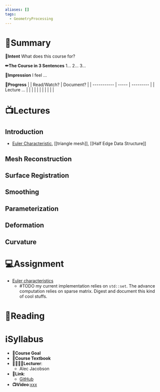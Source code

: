 ```yaml
---
aliases: []
tags:
  - GeometryProcessing
---
```

# 📝Summary
**🎯Intent**
What does this course for?

**✏The Course in 3 Sentences**
1...
2...
3...

**🧠Impression**
I feel ...

**🏁Progress**
|             | Read/Watch? | Document? |
| ----------- | ----- | --------- |
| Lecture ... |       |           |
|             |       |           |
|             |       |           |




# 📺Lectures
## Introduction
- [Euler Characteristic](((634e3b2d-a1b3-4803-9236-d18373f2c133))), [[triangle mesh]], [[Half Edge Data Structure]]
## Mesh Reconstruction
## Surface Registration
## Smoothing
## Parameterization
## Deformation
## Curvature

# 💻Assignment
- [Euler characteristics](https://github.com/XingxinHE/Junior-SofwareEngineer-Notes/tree/main/code/GeometryProcessing/csc2520_jacobson/geometry-processing-introduction)
	- #TODO my current implementation relies on `std::set`. The advance computation relies on sparse matrix. Digest and document this kind of cool stuffs.


# 📖Reading



# ℹSyllabus
- **🎯Course Goal**
- **📖Course Textbook**
- **👩‍🏫👨‍🏫Lecturer**:
	- Alec Jacobson
- **🔗Link**:
	- [GitHub](https://github.com/alecjacobson/geometry-processing-csc2520)
- **📺Video**:[xxx](https://)